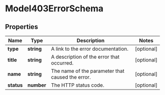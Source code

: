 
# Model403ErrorSchema

## Properties

Name | Type | Description | Notes
------------ | ------------- | ------------- | -------------
**type** | **string** | A link to the error documentation. |  [optional]
**title** | **string** | A description of the error that occurred. |  [optional]
**name** | **string** | The name of the parameter that caused the error. |  [optional]
**status** | **number** | The HTTP status code. |  [optional]




